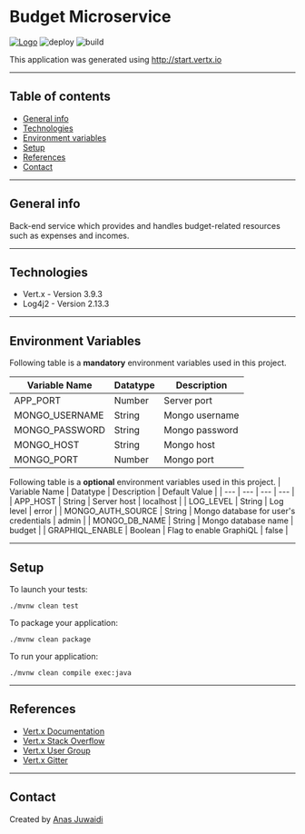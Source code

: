 # Budget Microservice

[![Logo](https://img.shields.io/badge/vert.x-3.9.3-purple.svg)](https://vertx.io")
![deploy](https://github.com/anas-didi95/vertx-budget-server/workflows/deploy/badge.svg)
![build](https://github.com/anas-didi95/vertx-budget-server/workflows/build/badge.svg)

This application was generated using http://start.vertx.io

---

## Table of contents
* [General info](#general-info)
* [Technologies](#technologies)
* [Environment variables](#environment-variables)
* [Setup](#setup)
* [References](#references)
* [Contact](#contact)

---

## General info
Back-end service which provides and handles budget-related resources such as expenses and incomes.

---

## Technologies
* Vert.x - Version 3.9.3
* Log4j2 - Version 2.13.3

---

## Environment Variables
Following table is a **mandatory** environment variables used in this project.

| Variable Name | Datatype | Description |
| --- | --- | --- |
| APP_PORT | Number | Server port |
| MONGO_USERNAME | String | Mongo username |
| MONGO_PASSWORD | String | Mongo password |
| MONGO_HOST | String | Mongo host |
| MONGO_PORT | Number | Mongo port |

Following table is a **optional** environment variables used in this project.
| Variable Name | Datatype | Description | Default Value |
| --- | --- | --- | --- |
| APP_HOST | String | Server host | localhost |
| LOG_LEVEL | String | Log level | error |
| MONGO_AUTH_SOURCE | String | Mongo database for user's credentials | admin |
| MONGO_DB_NAME | String | Mongo database name | budget |
| GRAPHIQL_ENABLE | Boolean | Flag to enable GraphiQL | false |

---

## Setup
To launch your tests:
```
./mvnw clean test
```

To package your application:
```
./mvnw clean package
```

To run your application:
```
./mvnw clean compile exec:java
```

---

## References
* [Vert.x Documentation](https://vertx.io/docs/)
* [Vert.x Stack Overflow](https://stackoverflow.com/questions/tagged/vert.x?sort=newest&pageSize=15)
* [Vert.x User Group](https://groups.google.com/forum/?fromgroups#!forum/vertx)
* [Vert.x Gitter](https://gitter.im/eclipse-vertx/vertx-users)

---

## Contact
Created by [Anas Juwaidi](mailto:anas.didi95@gmail.com)
